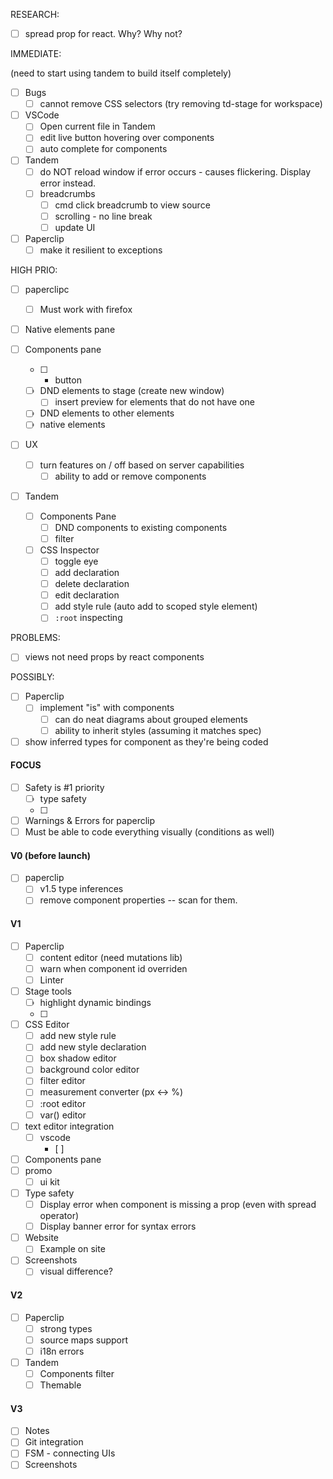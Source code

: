 RESEARCH:

- [ ] spread prop for react. Why? Why not?

IMMEDIATE:

(need to start using tandem to build itself completely)

- [ ] Bugs
  - [ ] cannot remove CSS selectors (try removing td-stage for workspace)

- [ ] VSCode
  - [ ] Open current file in Tandem
  - [ ] edit live button hovering over components
  - [ ] auto complete for components 

- [ ] Tandem
  - [ ] do NOT reload window if error occurs - causes flickering. Display error instead.
  - [ ] breadcrumbs
    - [ ] cmd click breadcrumb to view source
    - [ ] scrolling - no line break
    - [ ] update UI

- [ ] Paperclip
  - [ ] make it resilient to exceptions

HIGH PRIO:

- [ ] paperclipc
  - [ ] Must work with firefox

- [ ] Native elements pane

- [ ] Components pane
  - [ ] + button
  - [ ] DND elements to stage (create new window)
    - [ ] insert preview for elements that do not have one
  - [ ] DND elements to other elements
  - [ ] native elements

- [ ] UX
  - [ ] turn features on / off based on server capabilities
    - [ ] ability to add or remove components

- [ ] Tandem
  - [ ] Components Pane
    - [ ] DND components to existing components
    - [ ] filter
  - [ ] CSS Inspector
    - [ ] toggle eye
    - [ ] add declaration
    - [ ] delete declaration
    - [ ] edit declaration
    - [ ] add style rule (auto add to scoped style element)
    - [ ] `:root` inspecting

PROBLEMS:

- [ ] views not need props by react components

POSSIBLY:

- [ ] Paperclip
  - [ ] implement "is" with components
    - [ ] can do neat diagrams about grouped elements
    - [ ] ability to inherit styles (assuming it matches spec)

- [ ] show inferred types for component as they're being coded
#### FOCUS

- [ ] Safety is #1 priority
  - [ ] type safety
  - [ ] 
- [ ] Warnings & Errors for paperclip
- [ ] Must be able to code everything visually (conditions as well)

#### V0 (before launch)

- [ ] paperclip
  - [ ] v1.5 type inferences
  - [ ] remove component properties -- scan for them.

#### V1

- [ ] Paperclip
  - [ ] content editor (need mutations lib)
  - [ ] warn when component id overriden
  - [ ] Linter
- [ ] Stage tools
  - [ ] highlight dynamic bindings
  - [ ] 
- [ ] CSS Editor
  - [ ] add new style rule
  - [ ] add new style declaration
  - [ ] box shadow editor
  - [ ] background color editor
  - [ ] filter editor
  - [ ] measurement converter (px <-> %)
  - [ ] :root editor
  - [ ] var() editor
- [ ] text editor integration
  - [ ] vscode
    - [ ] 
- [ ] Components pane
- [ ] promo
  - [ ] ui kit 
- [ ] Type safety
  - [ ] Display error when component is missing a prop (even with spread operator)
  - [ ] Display banner error for syntax errors
- [ ] Website
  - [ ] Example on site
- [ ] Screenshots
  - [ ] visual difference?

#### V2

- [ ] Paperclip 
  - [ ] strong types
  - [ ] source maps support
  - [ ] i18n errors

- [ ] Tandem
  - [ ] Components filter
  - [ ] Themable

#### V3

- [ ] Notes
- [ ] Git integration
- [ ] FSM - connecting UIs
- [ ] Screenshots